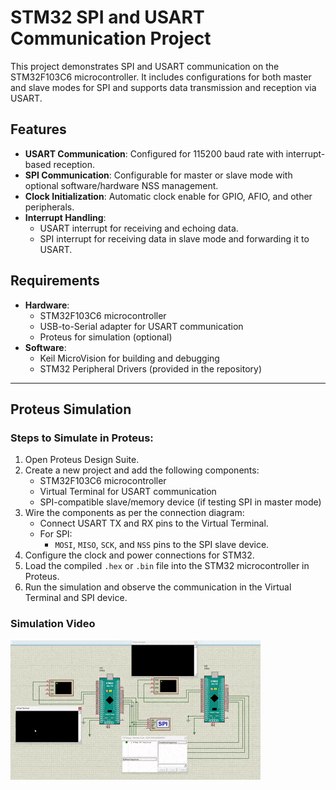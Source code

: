 # STM32 SPI and USART Communication Project

This project demonstrates SPI and USART communication on the STM32F103C6 microcontroller. It includes configurations for both master and slave modes for SPI and supports data transmission and reception via USART.

## Features
- **USART Communication**: Configured for 115200 baud rate with interrupt-based reception.
- **SPI Communication**: Configurable for master or slave mode with optional software/hardware NSS management.
- **Clock Initialization**: Automatic clock enable for GPIO, AFIO, and other peripherals.
- **Interrupt Handling**:
  - USART interrupt for receiving and echoing data.
  - SPI interrupt for receiving data in slave mode and forwarding it to USART.

## Requirements
- **Hardware**:
  - STM32F103C6 microcontroller
  - USB-to-Serial adapter for USART communication
  - Proteus for simulation (optional)
- **Software**:
  - Keil MicroVision for building and debugging
  - STM32 Peripheral Drivers (provided in the repository)

---

## Proteus Simulation

### Steps to Simulate in Proteus:
1. Open Proteus Design Suite.
2. Create a new project and add the following components:
   - STM32F103C6 microcontroller
   - Virtual Terminal for USART communication
   - SPI-compatible slave/memory device (if testing SPI in master mode)
3. Wire the components as per the connection diagram:
   - Connect USART TX and RX pins to the Virtual Terminal.
   - For SPI:
     - `MOSI`, `MISO`, `SCK`, and `NSS` pins to the SPI slave device.
4. Configure the clock and power connections for STM32.
5. Load the compiled `.hex` or `.bin` file into the STM32 microcontroller in Proteus.
6. Run the simulation and observe the communication in the Virtual Terminal and SPI device.

### Simulation Video

![ProteusSimulation](ProteusSimulation.gif)


